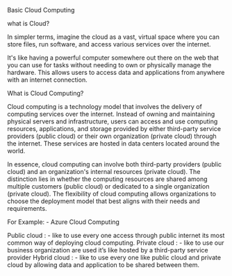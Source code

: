 Basic Cloud Computing

what is Cloud?

In simpler terms, imagine the cloud as a vast, virtual space where you can store files, run software, and access various services over the internet.

It's like having a powerful computer somewhere out there on the web that you can use for tasks without needing to own or physically manage the hardware. This allows users to access data and applications from anywhere with an internet connection.

What is Cloud Computing? 

Cloud computing is a technology model that involves the delivery of computing services over the internet. Instead of owning and maintaining physical servers and infrastructure, users can access and use computing resources, applications, and storage provided by either third-party service providers (public cloud) or their own organization (private cloud) through the internet. These services are hosted in data centers located around the world.

In essence, cloud computing can involve both third-party providers (public cloud) and an organization's internal resources (private cloud). The distinction lies in whether the computing resources are shared among multiple customers (public cloud) or dedicated to a single organization (private cloud). The flexibility of cloud computing allows organizations to choose the deployment model that best aligns with their needs and requirements.

For Example: - Azure Cloud Computing

Public cloud  : - like to use every one access through public internet its most common way of deploying cloud computing.
Private cloud : - like to use our business organization are used it’s like hosted by a third-party service provider
Hybrid cloud  : - like to use every one like public cloud and private cloud by allowing data and application to be shared                       between them.

